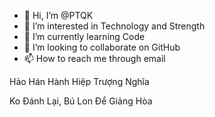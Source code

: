 - 👋 Hi, I’m @PTQK
- 👀 I’m interested in Technology and Strength
- 🌱 I’m currently learning Code
- 💞️ I’m looking to collaborate on GitHub
- 📫 How to reach me through email

<!---
PTQK/PTQK is a ✨ special ✨ repository because its `README.md` (this file) appears on your GitHub profile.
You can click the Preview link to take a look at your changes.
--->Hảo Hán Hành Hiệp Trượng Nghĩa
Ko Đánh Lại, Bú Lon Để Giảng Hòa

